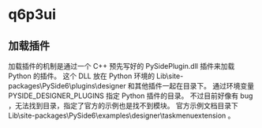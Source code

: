 # q6p3ui

## 加载插件

加载插件的机制是通过一个 C++ 预先写好的 PySidePlugin.dll 插件来加载 Python 的插件。
这个 DLL 放在 Python 环境的 Lib\site-packages\PySide6\plugins\designer 和其他插件一起在目录下。
通过环境变量 PYSIDE_DESIGNER_PLUGINS 指定 Python 插件的目录。
不过目前好像有 bug ，无法找到目录，指定了官方的示例也是找不到模块。
官方示例文档目录下 Lib\site-packages\PySide6\examples\designer\taskmenuextension 。
